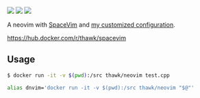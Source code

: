 ![](https://images.microbadger.com/badges/image/thawk/neovim.svg) ![](https://images.microbadger.com/badges/commit/thawk/neovim.svg) ![](https://images.microbadger.com/badges/version/thawk/neovim.svg)

A neovim with [SpaceVim](https://spacevim.org) and [my customized configuration](https://github.com/thawk/dotspacevim).

https://hub.docker.com/r/thawk/spacevim

## Usage

```sh
$ docker run -it -v $(pwd):/src thawk/neovim test.cpp
```

```sh
alias dnvim='docker run -it -v $(pwd):/src thawk/neovim "$@"'
```

